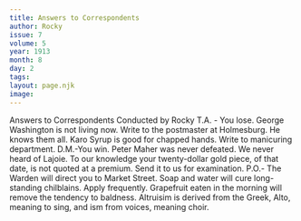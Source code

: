 ```yaml
---
title: Answers to Correspondents
author: Rocky
issue: 7
volume: 5
year: 1913
month: 8
day: 2
tags:
layout: page.njk
image:
---
```

Answers to Correspondents   Conducted by Rocky   T.A. - You lose. George Washington is not living now.   Write to the postmaster at Holmesburg. He knows them all.   Karo Syrup is good for chapped hands. Write to manicuring department.   D.M.-You win. Peter Maher was never defeated.   We never heard of Lajoie.   To our knowledge your twenty-dollar gold piece, of that date, is not quoted at a premium. Send it to us for examination.   P.O.- The Warden will direct you to Market Street.   Soap and water will cure long-standing chilblains. Apply frequently.   Grapefruit eaten in the morning will remove the tendency to baldness.   Altruisim is derived from the Greek, Alto, meaning to sing, and ism from voices, meaning choir.   
